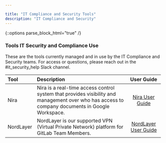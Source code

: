 ```yaml
---

title: "IT Compliance and Security Tools"
description: "IT Compliance and Security"
---
```


<link rel="stylesheet" type="text/css" href="/stylesheets/biztech.css" />







{::options parse_block_html="true" /}

### Tools IT Security and Compliance Use

These are the tools currently managed and in use by the IT Compliance and Security teams. For access or questions, please reach out in the #it_security_help Slack channel.

| Tool | Description | User Guide |
| :--- | :---------- | :--------: |
| Nira | Nira is a real-time access control system that provides visibility and management over who has access to company documents in Google Workspace. | [Nira User Guide](/handbook/it/guides/nira) |
| NordLayer | NordLayer is our supported VPN (Virtual Private Network) platform for GitLab Team Members. | [NordLayer User Guide](/handbook/it/guides/nordlayer) |

